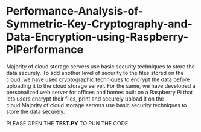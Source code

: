 # Performance-Analysis-of-Symmetric-Key-Cryptography-and-Data-Encryption-using-Raspberry-PiPerformance

Majority of cloud storage servers use basic security techniques to store the data securely.
To add another level of security to the files stored on the cloud, we have used cryptographic techniques to encrypt the data before uploading it to the cloud storage server.
For the same, we have developed a personalized web server for offices and homes built on a Raspberry Pi that lets users encrypt their files, print and securely upload it on the cloud.Majority of cloud storage servers use basic security techniques to store the data securely.

PLEASE OPEN THE **TEST.PY** TO RUN THE CODE
